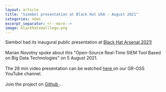 ```yaml
---
layout: article
title: "Siembol presentation at Black Hat USA - August 2021"
categories: news
excerpt_separator: <!--more-->
image: blackhatsmalllogo.png
---
```


Siembol had its inaugural public presentation at <a href="https://www.blackhat.com/us-21/arsenal/schedule/index.html#siembol-an-open-source-real-time-siem-tool-based-on-big-data-technologies-24038">Black Hat Arsenal 2021! </a>
<br><br>
Marian Novotny spoke about this "Open-Source Real-Time SIEM Tool Based on Big Data Technologies" on 5 August 2021. <!--more-->
<br><br>
The 28 min video presentation can be watched <a href="https://youtu.be/8S_EshQDTSg"> here </a> on our GR-OSS YouTube channel.
<br><br>
Join the project on <a href="https://github.com/G-Research/siembol/"> Github </a>.

